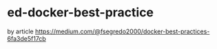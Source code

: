 # ed-docker-best-practice
by article https://medium.com/@fsegredo2000/docker-best-practices-6fa3de5f17cb
